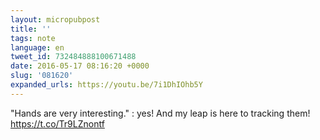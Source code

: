 ```yaml
---
layout: micropubpost
title: ''
tags: note
language: en
tweet_id: 732484888100671488
date: 2016-05-17 08:16:20 +0000
slug: '081620'
expanded_urls: https://youtu.be/7i1DhIOhb5Y
---
```

"Hands are very interesting." : yes! And my leap is here to tracking them! https://t.co/Tr9LZnontf
